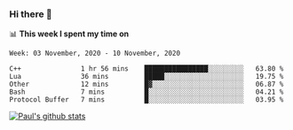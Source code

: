 ### Hi there 👋

📊 **This week I spent my time on**
<!--START_SECTION:waka-->
```text
Week: 03 November, 2020 - 10 November, 2020

C++               1 hr 56 mins    ████████████████░░░░░░░░░   63.80 % 
Lua               36 mins         █████░░░░░░░░░░░░░░░░░░░░   19.75 % 
Other             12 mins         █▓░░░░░░░░░░░░░░░░░░░░░░░   06.87 % 
Bash              7 mins          █░░░░░░░░░░░░░░░░░░░░░░░░   04.21 % 
Protocol Buffer   7 mins          █░░░░░░░░░░░░░░░░░░░░░░░░   03.95 % 
```
<!--END_SECTION:waka-->


[![Paul's github stats](https://github-readme-stats.vercel.app/api?username=mickeyouyou&theme=dracula&show_icons=true)](https://github.com/anuraghazra/github-readme-stats)
